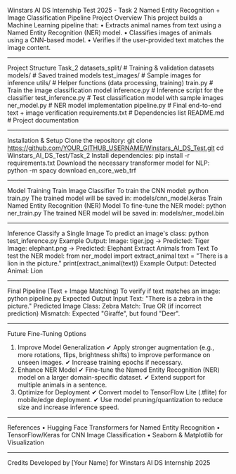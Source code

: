 Winstars AI DS Internship Test 2025 - Task 2 
 Named Entity Recognition + Image Classification Pipeline
 Project Overview
This project builds a Machine Learning pipeline that:
•	Extracts animal names from text using a Named Entity Recognition (NER) model.
•	Classifies images of animals using a CNN-based model.
•	Verifies if the user-provided text matches the image content.
________________________________________
 Project Structure
 Task_2
 datasets_split/   # Training & validation datasets
 models/           # Saved trained models
 test_images/      # Sample images for inference
 utils/            # Helper functions (data processing, training)
 train.py          # Train the image classification model
 inference.py      # Inference script for the classifier
 test_inference.py # Test classification model with sample images
 ner_model.py      # NER model implementation
 pipeline.py       # Final end-to-end text + image verification
 requirements.txt  # Dependencies list
 README.md         # Project documentation
________________________________________
 Installation & Setup
Clone the repository:
git clone https://github.com/YOUR_GITHUB_USERNAME/Winstars_AI_DS_Test.git
cd Winstars_AI_DS_Test/Task_2
Install dependencies:
pip install -r requirements.txt
Download the necessary transformer model for NLP:
python -m spacy download en_core_web_trf
________________________________________
 Model Training
Train Image Classifier
To train the CNN model:
python train.py
The trained model will be saved in:
models/cnn_model.keras
Train Named Entity Recognition (NER) Model
To fine-tune the NER model:
python ner_train.py
The trained NER model will be saved in:
models/ner_model.bin
________________________________________
 Inference
Classify a Single Image
To predict an image's class:
python test_inference.py
Example Output:
 Image: tiger.jpg ->  Predicted: Tiger
 Image: elephant.png ->  Predicted: Elephant
Extract Animals from Text
To test the NER model:
from ner_model import extract_animal
text = "There is a lion in the picture."
print(extract_animal(text))
Example Output:
Detected Animal: Lion
________________________________________
 Final Pipeline (Text + Image Matching) To verify if text matches an image:
python pipeline.py
Expected Output
Input Text: "There is a zebra in the picture."
Predicted Image Class: Zebra
 Match: True
OR (if incorrect prediction)
 Mismatch: Expected "Giraffe", but found "Deer".
________________________________________
 Future Fine-Tuning Options
1. Improve Model Generalization
✔ Apply stronger augmentation (e.g., more rotations, flips, brightness shifts) to improve performance on unseen images. ✔ Increase training epochs if necessary.
2. Enhance NER Model
✔ Fine-tune the Named Entity Recognition (NER) model on a larger domain-specific dataset. ✔ Extend support for multiple animals in a sentence.
3. Optimize for Deployment
✔ Convert model to TensorFlow Lite (.tflite) for mobile/edge deployment. ✔ Use model pruning/quantization to reduce size and increase inference speed.
________________________________________
 References
•	Hugging Face Transformers for Named Entity Recognition
•	TensorFlow/Keras for CNN Image Classification
•	Seaborn & Matplotlib for Visualization
________________________________________
 Credits Developed by [Your Name] for Winstars AI DS Internship 2025


